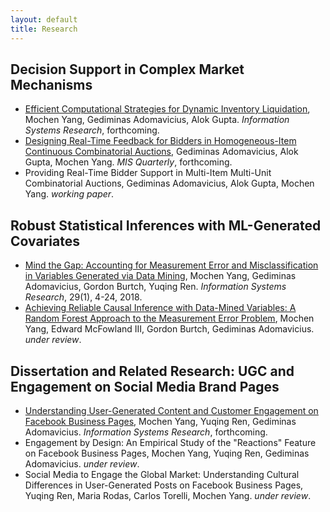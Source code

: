 ```yaml
---
layout: default
title: Research
---
```


## Decision Support in Complex Market Mechanisms

- [Efficient Computational Strategies for Dynamic Inventory Liquidation](https://papers.ssrn.com/sol3/papers.cfm?abstract_id=3251519), Mochen Yang, Gediminas Adomavicius, Alok Gupta. _Information Systems Research_, forthcoming.
- [Designing Real-Time Feedback for Bidders in Homogeneous-Item Continuous Combinatorial Auctions](https://papers.ssrn.com/sol3/papers.cfm?abstract_id=3294392), Gediminas Adomavicius, Alok Gupta, Mochen Yang. _MIS Quarterly_, forthcoming.
- Providing Real-Time Bidder Support in Multi-Item Multi-Unit Combinatorial Auctions, Gediminas Adomavicius, Alok Gupta, Mochen Yang. _working paper_.


## Robust Statistical Inferences with ML-Generated Covariates

- [Mind the Gap: Accounting for Measurement Error and Misclassification in Variables Generated via Data Mining](https://pubsonline.informs.org/doi/full/10.1287/isre.2017.0727), Mochen Yang, Gediminas Adomavicius, Gordon Burtch, Yuqing Ren. _Information Systems Research_, 29(1), 4-24, 2018.
- [Achieving Reliable Causal Inference with Data-Mined Variables: A Random Forest Approach to the Measurement Error Problem](https://papers.ssrn.com/sol3/papers.cfm?abstract_id=3339983), Mochen Yang, Edward McFowland III, Gordon Burtch, Gediminas Adomavicius. _under review_.


## Dissertation and Related Research: UGC and Engagement on Social Media Brand Pages

- [Understanding User-Generated Content and Customer Engagement on Facebook Business Pages](https://papers.ssrn.com/sol3/papers.cfm?abstract_id=3260294), Mochen Yang, Yuqing Ren, Gediminas Adomavicius. _Information Systems Research_, forthcoming.
- Engagement by Design: An Empirical Study of the "Reactions" Feature on Facebook Business Pages, Mochen Yang, Yuqing Ren, Gediminas Adomavicius. _under review_.
- Social Media to Engage the Global Market: Understanding Cultural Differences in User-Generated Posts on Facebook Business Pages, Yuqing Ren, Maria Rodas, Carlos Torelli, Mochen Yang. _under review_.